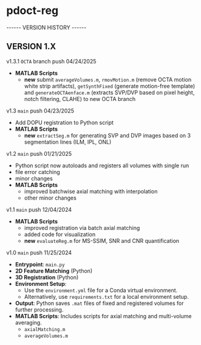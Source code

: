 # pdoct-reg
------ VERSION HISTORY ------

## VERSION 1.X ##  
v1.3.1 `OCTA` branch push 04/24/2025
- **MATLAB Scripts**
  - **new** submit `averageVolumes.m`, `rmovMotion.m` (remove OCTA motion white strip artifacts), `getSynthFixed` (generate motion-free template) and `generateOCTAenface.m` (extracts SVP/DVP based on pixel height, notch filtering, CLAHE) to new OCTA branch

v1.3 `main` push 04/23/2025
- Add DOPU registration to Python script
- **MATLAB Scripts**
  - **new** `extractSeg.m` for generating SVP and DVP images based on 3 segmentation lines (ILM, IPL, ONL)

v1.2 `main` push 01/21/2025
- Python script now autoloads and registers all volumes with single run
- file error catching
- minor changes
- **MATLAB Scripts**
  - improved batchwise axial matching with interpolation
  - other minor changes

v1.1 `main` push 12/04/2024
- **MATLAB Scripts**
  - improved registration via batch axial matching
  - added code for visualization
  - **new** `evaluateReg.m` for MS-SSIM, SNR and CNR quantification

v1.0 `main` push 11/25/2024
- **Entrypoint**: `main.py`
- **2D Feature Matching** (Python)
- **3D Registration** (Python)
- **Environment Setup**:
  - Use the `environment.yml` file for a Conda virtual environment.
  - Alternatively, use `requirements.txt` for a local environment setup.
- **Output**: Python saves `.mat` files of fixed and registered volumes for further processing.
- **MATLAB Scripts**: Includes scripts for axial matching and multi-volume averaging.
  - `axialMatching.m`
  - `averageVolumes.m`
